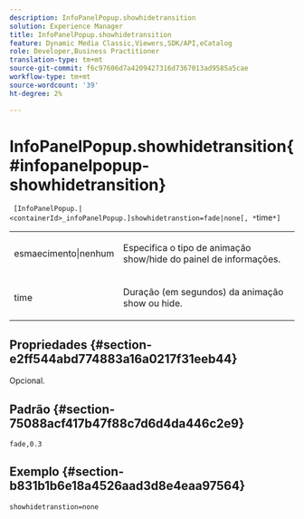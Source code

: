 ```yaml
---
description: InfoPanelPopup.showhidetransition
solution: Experience Manager
title: InfoPanelPopup.showhidetransition
feature: Dynamic Media Classic,Viewers,SDK/API,eCatalog
role: Developer,Business Practitioner
translation-type: tm+mt
source-git-commit: f6c97606d7a4209427316d7367013ad9585a5cae
workflow-type: tm+mt
source-wordcount: '39'
ht-degree: 2%

---
```



# InfoPanelPopup.showhidetransition{#infopanelpopup-showhidetransition}

` [InfoPanelPopup.|<containerId>_infoPanelPopup.]showhidetranstion=fade|none[, *`time`*]`

<table id="table_863763B730A949AA8C0E11E6F8461E3A"> 
 <tbody> 
  <tr> 
   <td colname="col1"> <p><span class="codeph"> esmaecimento|nenhum</span> </p> </td> 
   <td colname="col2"> <p> Especifica o tipo de animação show/hide do painel de informações. </p> </td> 
  </tr> 
  <tr> 
   <td> <p> <span class="codeph"><span class="varname"> time</span></span> </p> </td> 
   <td> <p> Duração (em segundos) da animação show ou hide. </p> </td> 
  </tr> 
 </tbody> 
</table>

## Propriedades {#section-e2ff544abd774883a16a0217f31eeb44}

Opcional.

## Padrão {#section-75088acf417b47f88c7d6d4da446c2e9}

`fade,0.3`

## Exemplo {#section-b831b1b6e18a4526aad3d8e4eaa97564}

`showhidetranstion=none`
